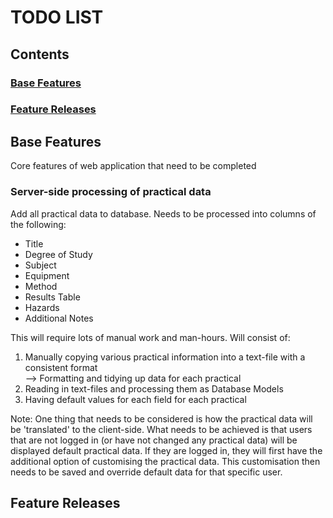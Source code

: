 # TODO LIST

## Contents

### [Base Features](#base-features)
### [Feature Releases](#feature-releases)


## Base Features
Core features of web application that need to be completed


### Server-side processing of practical data
Add all practical data to database. Needs to be processed into columns of the following:
<ul>
  <li>Title</li>
  <li>Degree of Study</li>
  <li>Subject</li>
  <li>Equipment</li>
  <li>Method</li>
  <li>Results Table</li>
  <li>Hazards</li>
  <li>Additional Notes</li>
</ul>

This will require lots of manual work and man-hours. Will consist of:
<ol>
  <li>Manually copying various practical information into a text-file with a consistent format</li>
    --> Formatting and tidying up data for each practical
  <li>Reading in text-files and processing them as Database Models</li>
  <li>Having default values for each field for each practical</li>
</ol>

Note: One thing that needs to be considered is how the practical data will be 'translated' to the client-side. What needs to be achieved is that users that are not logged in (or have not changed any practical data) will be displayed default practical data. If they are logged in, they will first have the additional option of customising the practical data. This customisation then needs to be saved and override default data for that specific user.

## Feature Releases
